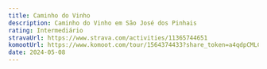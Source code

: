 ```yaml
---
title: Caminho do Vinho
description: Caminho do Vinho em São José dos Pinhais
rating: Intermediário
stravaUrl: https://www.strava.com/activities/11365744651
komootUrl: https://www.komoot.com/tour/1564374433?share_token=a4qdpCMLCRL3C9FzXQyszyjDf2NjSp8LsDuDh6G1U3zi2xiBa3&ref=wtd
date: 2024-05-08
---
```


